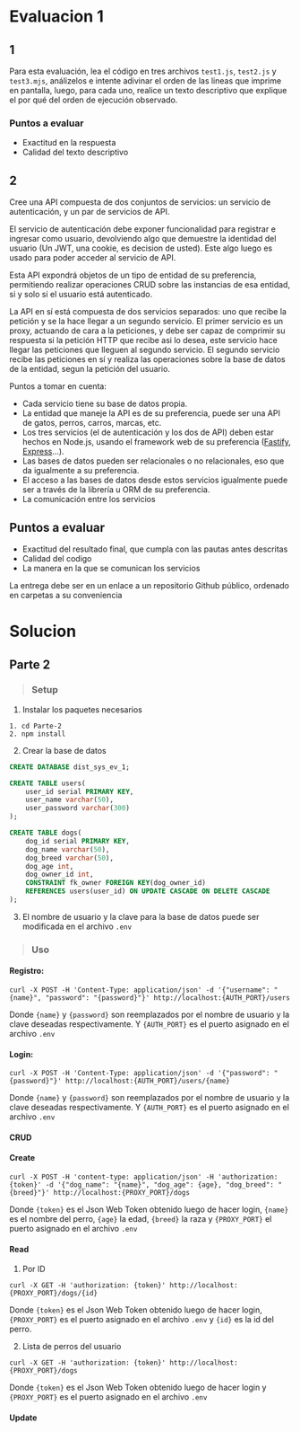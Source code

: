 # Evaluacion 1

## 1

Para esta evaluación, lea el código en tres archivos `test1.js`, `test2.js` y `test3.mjs`, análizelos e intente adivinar el orden de las lineas que imprime en pantalla, luego, para cada uno, realice un texto descriptivo que explique el por qué del orden de ejecución observado.

### Puntos a evaluar

* Exactitud en la respuesta
* Calidad del texto descriptivo


## 2

Cree una API compuesta de dos conjuntos de servicios: un servicio de autenticación, y un par de servicios de API. 

El servicio de autenticación debe exponer funcionalidad para registrar e ingresar como usuario, devolviendo algo que demuestre la identidad del usuario (Un JWT, una cookie, es decision de usted). Este algo luego es usado para poder acceder al servicio de API. 

Esta API expondrá objetos de un tipo de entidad de su preferencia, permitiendo realizar operaciones CRUD sobre las instancias de esa entidad, si y solo si el usuario está autenticado. 

La API en sí está compuesta de dos servicios separados: uno que recibe la petición y se la hace llegar a un segundo servicio. El primer servicio es un proxy, actuando de cara a la peticiones, y debe ser capaz de comprimir su respuesta si la petición HTTP que recibe asi lo desea, este servicio hace llegar las peticiones que lleguen al segundo servicio. El segundo servicio recibe las peticiones en sí y realiza las operaciones sobre la base de datos de la entidad, segun la petición del usuario.

Puntos a tomar en cuenta:

* Cada servicio tiene su base de datos propia.
* La entidad que maneje la API es de su preferencia, puede ser una API de gatos, perros, carros, marcas, etc.
* Los tres servicios (el de autenticación y los dos de API) deben estar hechos en Node.js, usando el framework web de su preferencia ([Fastify](https://www.fastify.io/), [Express](http://expressjs.com/)...).
* Las bases de datos pueden ser relacionales o no relacionales, eso que da igualmente a su preferencia.
* El acceso a las bases de datos desde estos servicios igualmente puede ser a través de la librería u ORM de su preferencia.
* La comunicación entre los servicios

## Puntos a evaluar

* Exactitud del resultado final, que cumpla con las pautas antes descritas
* Calidad del codigo
* La manera en la que se comunican los servicios


La entrega debe ser en un enlace a un repositorio Github público, ordenado en carpetas a su conveniencia


# Solucion
## Parte 2
> ### Setup
1. Instalar los paquetes necesarios
```shell
1. cd Parte-2
2. npm install
```
2. Crear la base de datos
```sql
CREATE DATABASE dist_sys_ev_1;

CREATE TABLE users(
    user_id serial PRIMARY KEY,
    user_name varchar(50),
    user_password varchar(300)
);

CREATE TABLE dogs(
    dog_id serial PRIMARY KEY,
    dog_name varchar(50),
    dog_breed varchar(50),
    dog_age int,
    dog_owner_id int,
    CONSTRAINT fk_owner FOREIGN KEY(dog_owner_id) 
    REFERENCES users(user_id) ON UPDATE CASCADE ON DELETE CASCADE
);
```
3. El nombre de usuario y la clave para la base de datos puede ser modificada en el archivo `.env`

> ### Uso
#### Registro:

```shell
curl -X POST -H 'Content-Type: application/json' -d '{"username": "{name}", "password": "{password}"}' http://localhost:{AUTH_PORT}/users
```

Donde `{name}` y `{password}` son reemplazados por el nombre de usuario y la clave deseadas respectivamente. Y `{AUTH_PORT}` es el puerto asignado en el archivo `.env`

#### Login:

```shell
curl -X POST -H 'Content-Type: application/json' -d '{"password": "{password}"}' http://localhost:{AUTH_PORT}/users/{name}
```

Donde `{name}` y `{password}` son reemplazados por el nombre de usuario y la clave deseadas respectivamente. Y `{AUTH_PORT}` es el puerto asignado en el archivo `.env`

#### **CRUD**
#### Create
```shell
curl -X POST -H 'content-type: application/json' -H 'authorization: {token}' -d '{"dog_name": "{name}", "dog_age": {age}, "dog_breed": "{breed}"}' http://localhost:{PROXY_PORT}/dogs
```

Donde `{token}` es el Json Web Token obtenido luego de hacer login, `{name}` es el nombre del perro, `{age}` la edad, `{breed}` la raza y `{PROXY_PORT}` el puerto asignado en el archivo `.env`

#### Read

1. Por ID
```shell
curl -X GET -H 'authorization: {token}' http://localhost:{PROXY_PORT}/dogs/{id}
```

Donde `{token}` es el Json Web Token obtenido luego de hacer login, `{PROXY_PORT}` es el puerto asignado en el archivo `.env` y `{id}` es la id del perro.

2. Lista de perros del usuario
```shell
curl -X GET -H 'authorization: {token}' http://localhost:{PROXY_PORT}/dogs
```

Donde `{token}` es el Json Web Token obtenido luego de hacer login y `{PROXY_PORT}` es el puerto asignado en el archivo `.env`

#### Update

